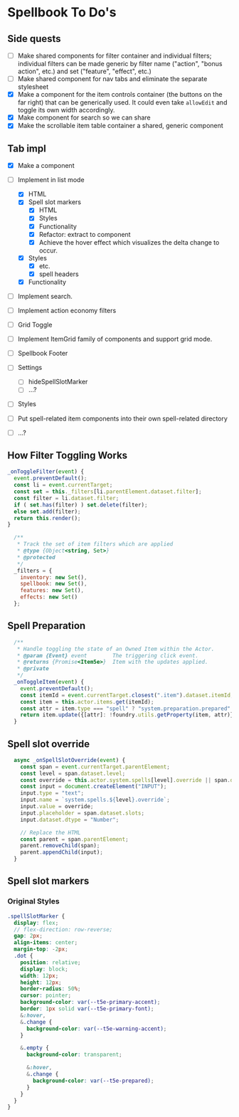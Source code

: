 # Spellbook To Do's

## Side quests

- [ ] Make shared components for filter container and individual filters; individual filters can be made generic by filter name ("action", "bonus action", etc.) and set ("feature", "effect", etc.)
- [ ] Make shared component for nav tabs and eliminate the separate stylesheet
- [x] Make a component for the item controls container (the buttons on the far right) that can be generically used. It could even take `allowEdit` and toggle its own width accordingly.
- [x] Make component for search so we can share
- [x] Make the scrollable item table container a shared, generic component

## Tab impl

- [x] Make a component
- [ ] Implement in list mode
  - [x] HTML
  - [x] Spell slot markers
    - [x] HTML
    - [x] Styles
    - [x] Functionality
    - [x] Refactor: extract to component
    - [x] Achieve the hover effect which visualizes the delta change to occur.
  - [x] Styles
    - [x] etc.
    - [x] spell headers
  - [x] Functionality
- [ ] Implement search.
- [ ] Implement action economy filters
- [ ] Grid Toggle
- [ ] Implement ItemGrid family of components and support grid mode.
- [ ] Spellbook Footer
- [ ] Settings
  - [ ] hideSpellSlotMarker
  - [ ] ...?
- [ ] Styles
- [ ] Put spell-related item components into their own spell-related directory
- [ ] ...?


## How Filter Toggling Works

```js
_onToggleFilter(event) {
  event.preventDefault();
  const li = event.currentTarget;
  const set = this._filters[li.parentElement.dataset.filter];
  const filter = li.dataset.filter;
  if ( set.has(filter) ) set.delete(filter);
  else set.add(filter);
  return this.render();
}
```

```js
  /**
   * Track the set of item filters which are applied
   * @type {Object<string, Set>}
   * @protected
   */
  _filters = {
    inventory: new Set(),
    spellbook: new Set(),
    features: new Set(),
    effects: new Set()
  };
```



## Spell Preparation

```js
  /**
   * Handle toggling the state of an Owned Item within the Actor.
   * @param {Event} event        The triggering click event.
   * @returns {Promise<Item5e>}  Item with the updates applied.
   * @private
   */
  _onToggleItem(event) {
    event.preventDefault();
    const itemId = event.currentTarget.closest(".item").dataset.itemId;
    const item = this.actor.items.get(itemId);
    const attr = item.type === "spell" ? "system.preparation.prepared" : "system.equipped";
    return item.update({[attr]: !foundry.utils.getProperty(item, attr)});
  }
```

## Spell slot override

```js
  async _onSpellSlotOverride(event) {
    const span = event.currentTarget.parentElement;
    const level = span.dataset.level;
    const override = this.actor.system.spells[level].override || span.dataset.slots;
    const input = document.createElement("INPUT");
    input.type = "text";
    input.name = `system.spells.${level}.override`;
    input.value = override;
    input.placeholder = span.dataset.slots;
    input.dataset.dtype = "Number";

    // Replace the HTML
    const parent = span.parentElement;
    parent.removeChild(span);
    parent.appendChild(input);
  }
```

## Spell slot markers

### Original Styles

```scss
.spellSlotMarker {
  display: flex;
  // flex-direction: row-reverse;
  gap: 2px;
  align-items: center;
  margin-top: -2px;
  .dot {
    position: relative;
    display: block;
    width: 12px;
    height: 12px;
    border-radius: 50%;
    cursor: pointer;
    background-color: var(--t5e-primary-accent);
    border: 1px solid var(--t5e-primary-font);
    &:hover,
    &.change {
      background-color: var(--t5e-warning-accent);
    }

    &.empty {
      background-color: transparent;

      &:hover,
      &.change {
        background-color: var(--t5e-prepared);
      }
    }
  }
}
```
